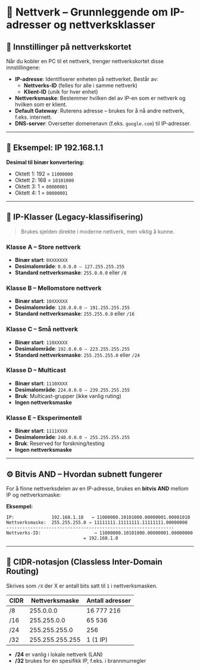 # 🧠 Nettverk – Grunnleggende om IP-adresser og nettverksklasser

## 📡 Innstillinger på nettverkskortet
Når du kobler en PC til et nettverk, trenger nettverkskortet disse innstillingene:

- **IP-adresse**: Identifiserer enheten på nettverket. Består av:
  - **Nettverks-ID** (felles for alle i samme nettverk)
  - **Klient-ID** (unik for hver enhet)
- **Nettverksmaske**: Bestemmer hvilken del av IP-en som er nettverk og hvilken som er klient.
- **Default Gateway**: Ruterens adresse – brukes for å nå andre nettverk, f.eks. internett.
- **DNS-server**: Oversetter domenenavn (f.eks. `google.com`) til IP-adresser.

---

## 📘 Eksempel: IP 192.168.1.1
**Desimal til binær konvertering:**
- Oktett 1: 192 = `11000000`
- Oktett 2: 168 = `10101000`
- Oktett 3: 1 = `00000001`
- Oktett 4: 1 = `00000001`

---

## 🧬 IP-Klasser (Legacy-klassifisering)
> Brukes sjelden direkte i moderne nettverk, men viktig å kunne.

### Klasse A – Store nettverk
- **Binær start**: `0XXXXXXX`
- **Desimalområde**: `0.0.0.0 – 127.255.255.255`
- **Standard nettverksmaske**: `255.0.0.0` eller `/8`

### Klasse B – Mellomstore nettverk
- **Binær start**: `10XXXXXX`
- **Desimalområde**: `128.0.0.0 – 191.255.255.255`
- **Standard nettverksmaske**: `255.255.0.0` eller `/16`

### Klasse C – Små nettverk
- **Binær start**: `110XXXXX`
- **Desimalområde**: `192.0.0.0 – 223.255.255.255`
- **Standard nettverksmaske**: `255.255.255.0` eller `/24`

### Klasse D – Multicast
- **Binær start**: `1110XXXX`
- **Desimalområde**: `224.0.0.0 – 239.255.255.255`
- **Bruk**: Multicast-grupper (ikke vanlig ruting)
- **Ingen nettverksmaske**

### Klasse E – Eksperimentell
- **Binær start**: `1111XXXX`
- **Desimalområde**: `240.0.0.0 – 255.255.255.255`
- **Bruk**: Reserved for forskning/testing
- **Ingen nettverksmaske**

---

## ⚙️ Bitvis AND – Hvordan subnett fungerer
For å finne nettverksdelen av en IP-adresse, brukes en **bitvis AND** mellom IP og nettverksmaske:

**Eksempel:**
```
IP:              192.168.1.10   → 11000000.10101000.00000001.00001010
Nettverksmaske:  255.255.255.0 → 11111111.11111111.11111111.00000000
---------------------------------------------------------------
Nettverks-ID:                    → 11000000.10101000.00000001.00000000
                             = 192.168.1.0
```

---

## 📏 CIDR-notasjon (Classless Inter-Domain Routing)
Skrives som `/X` der X er antall bits satt til `1` i nettverksmasken.

| CIDR | Nettverksmaske     | Antall adresser |
|------|--------------------|------------------|
| /8   | 255.0.0.0          | 16 777 216       |
| /16  | 255.255.0.0        | 65 536           |
| /24  | 255.255.255.0      | 256              |
| /32  | 255.255.255.255    | 1 (1 IP)         |

- **/24** er vanlig i lokale nettverk (LAN)
- **/32** brukes for én spesifikk IP, f.eks. i brannmurregler

